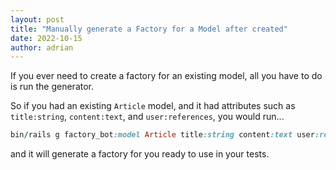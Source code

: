 ```yaml
---
layout: post
title: "Manually generate a Factory for a Model after created"
date: 2022-10-15
author: adrian
---
```


If you ever need to create a factory for an existing model, all you have to do
is run the generator.

So if you had an existing `Article` model, and it had attributes such as
`title:string`, `content:text`, and `user:references`, you would run...

```ruby
bin/rails g factory_bot:model Article title:string content:text user:references
```

and it will generate a factory for you ready to use in your tests.
